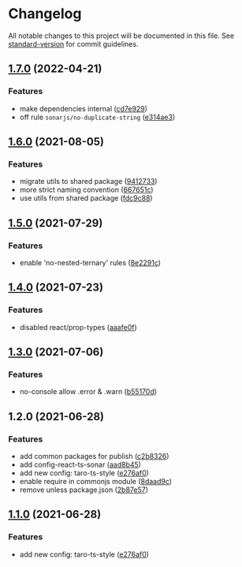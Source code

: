 # Changelog

All notable changes to this project will be documented in this file. See [standard-version](https://github.com/conventional-changelog/standard-version) for commit guidelines.

## [1.7.0](https://github.com/TinkGu/eslint-config/compare/taro-v1.6.0...taro-v1.7.0) (2022-04-21)


### Features

* make dependencies internal ([cd7e929](https://github.com/TinkGu/eslint-config/commit/cd7e9297249e1db0c36267861a1b5b83dd236609))
* off rule `sonarjs/no-duplicate-string` ([e314ae3](https://github.com/TinkGu/eslint-config/commit/e314ae3c4dea0bba4988688b948e829e9b14d33b))

## [1.6.0](https://github.com/TinkGu/eslint-config/compare/taro-v1.5.0...taro-v1.6.0) (2021-08-05)


### Features

* migrate utils to shared package ([9412733](https://github.com/TinkGu/eslint-config/commit/941273307e527aff07f1a550c072d3561502d71f))
* more strict naming convention ([667651c](https://github.com/TinkGu/eslint-config/commit/667651c4bdf3710716b13bc1c31c3c2463634463))
* use utils from shared package ([fdc9c88](https://github.com/TinkGu/eslint-config/commit/fdc9c887e10bc4605d3077fb1ad12b5ddeb0eedf))

## [1.5.0](https://github.com/TinkGu/eslint-config/compare/taro-v1.4.0...taro-v1.5.0) (2021-07-29)


### Features

* enable 'no-nested-ternary' rules ([8e2291c](https://github.com/TinkGu/eslint-config/commit/8e2291c0147a33227180e43bb4711921f416f07b))

## [1.4.0](https://github.com/TinkGu/eslint-config/compare/taro-v1.3.0...taro-v1.4.0) (2021-07-23)


### Features

* disabled react/prop-types ([aaafe0f](https://github.com/TinkGu/eslint-config/commit/aaafe0f5bf3c6d1aba8facee8784b515718539e9))

## [1.3.0](https://github.com/TinkGu/eslint-config/compare/taro-v1.2.0...taro-v1.3.0) (2021-07-06)


### Features

* no-console allow .error & .warn ([b55170d](https://github.com/TinkGu/eslint-config/commit/b55170d8b34a9a9f2d3a01ce7c0216c971c1112e))

## 1.2.0 (2021-06-28)


### Features

* add common packages for publish ([c2b8326](https://github.com/TinkGu/eslint-config/commit/c2b832654a953647e341c8d0481b879458fdcc82))
* add config-react-ts-sonar ([aad8b45](https://github.com/TinkGu/eslint-config/commit/aad8b45e5bb99d6de8a52d66e865eee1ebfe6a3f))
* add new config: taro-ts-style ([e276af0](https://github.com/TinkGu/eslint-config/commit/e276af0165950c7d85bfe32d228837ab84408e68))
* enable require in commonjs module ([8daad9c](https://github.com/TinkGu/eslint-config/commit/8daad9ca789cb3f1ec3fc1a8e74f66ad43c31f63))
* remove unless package.json ([2b87e57](https://github.com/TinkGu/eslint-config/commit/2b87e571ebcb2cbd1b3cd3b395d950ba72a48796))

## [1.1.0](https://github.com/TinkGu/eslint-config/compare/v1.2.0...v1.1.0) (2021-06-28)


### Features

* add new config: taro-ts-style ([e276af0](https://github.com/TinkGu/eslint-config/commit/e276af0165950c7d85bfe32d228837ab84408e68))
